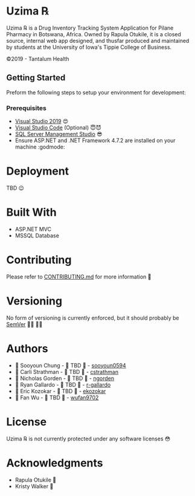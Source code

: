 # Uzima ℞
Uzima ℞ is a Drug Inventory Tracking System Application for Pilane Pharmacy in Botswana, Africa. Owned by Rapula Otukile, it is a closed source, internal web app designed, and thusfar produced and maintained by students at the University of Iowa's Tippie College of Business. 

©2019 - Tantalum Health

## Getting Started
Preform the following steps to setup your environment for development:

### Prerequisites
* [Visual Studio 2019](https://visualstudio.com) :heart_eyes:
* [Visual Studio Code](https://code.visualstudio.com) (Optional) :innocent::smiling_imp:
* [SQL Server Management Studio](https://docs.microsoft.com/en-us/sql/ssms/download-sql-server-management-studio-ssms?view=sql-server-2017) :sunglasses:
* Ensure ASP.NET and .NET Framework 4.7.2 are installed on your machine :godmode:

# Deployment 
TBD :wink:

# Built With
* ASP.NET MVC   
* MSSQL Database

# Contributing 
Please refer to [CONTRIBUTING.md](CONTRIBUTING.md) for more information :maple_leaf:

# Versioning
No form of versioning is currently enforced, but it should probably be [SemVer](http://semver.org) :man_shrugging: :woman_shrugging:

# Authors
* :construction_worker: Sooyoun Chung - :construction: TBD :construction: - [sooyoun0594](https://github.com/sooyoun0594)
* :construction_worker: Carli Strathman - :construction: TBD :construction: - [cstrathman](https://github.com/cstrathman)
* :construction_worker: Nicholas Gorden - :construction: TBD :construction: - [ngorden](https://github.com/ngorden)
* :construction_worker: Ryan Gallardo - :construction: TBD :construction: - [r-gallardo](https://github.com/r-gallado)
* :construction_worker: Eric Kozokar - :construction: TBD :construction: - [ekozokar](https://github.com/ekozokar)
* :construction_worker: Fan Wu - :construction: TBD :construction:   - [wufan9702](https://github.com/wufan9702)

# License 
Uzima ℞ is not currently protected under any software licenses :flushed:

# Acknowledgments
* Rapula Otukile :muscle:
* Kristy Walker :muscle:
